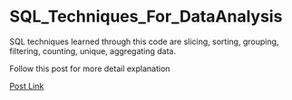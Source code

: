 # SQL_Techniques_For_DataAnalysis


SQL techniques learned through this code are slicing, sorting, grouping, filtering, counting, unique, aggregating data. 


Follow this post for more detail explanation

<a href="https://ektamanvar23.medium.com/sql-techniques-for-data-analysis-92d85de3c32a">Post Link</a>
